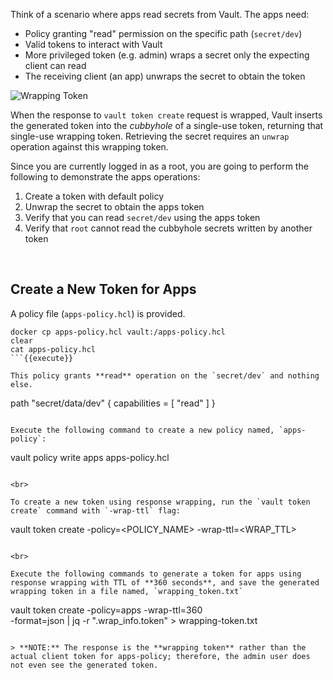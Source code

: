 Think of a scenario where apps read secrets from Vault. The apps need:

- Policy granting "read" permission on the specific path (`secret/dev`)
- Valid tokens to interact with Vault
- More privileged token (e.g. admin) wraps a secret only the expecting client can read
- The receiving client (an app) unwraps the secret to obtain the token

<img src="https://s3-us-west-1.amazonaws.com/education-yh/4-cubbyhole.png" alt="Wrapping Token"/>

When the response to `vault token create` request is wrapped, Vault inserts the generated token into the _cubbyhole_ of a single-use token, returning that single-use wrapping token. Retrieving the secret requires an `unwrap` operation against this wrapping token.

Since you are currently logged in as a root, you are going to perform the following to demonstrate the apps operations:

1. Create a token with default policy
1. Unwrap the secret to obtain the apps token
1. Verify that you can read `secret/dev` using the apps token
1. Verify that `root` cannot read the cubbyhole secrets written by another token

<br>

## Create a New Token for Apps

A policy file (`apps-policy.hcl`) is provided.

```
docker cp apps-policy.hcl vault:/apps-policy.hcl
clear
cat apps-policy.hcl
```{{execute}}

This policy grants **read** operation on the `secret/dev` and nothing else.

```
path "secret/data/dev" {
  capabilities = [ "read" ]
}
```

Execute the following command to create a new policy named, `apps-policy`:

```
vault policy write apps apps-policy.hcl
```{{execute}}

<br>

To create a new token using response wrapping, run the `vault token create` command with `-wrap-ttl` flag:

```
vault token create -policy=<POLICY_NAME> -wrap-ttl=<WRAP_TTL>
```

<br>

Execute the following commands to generate a token for apps using response wrapping with TTL of **360 seconds**, and save the generated wrapping token in a file named, `wrapping_token.txt`

```
vault token create -policy=apps -wrap-ttl=360 \
    -format=json | jq -r ".wrap_info.token" > wrapping-token.txt
```{{execute}}

> **NOTE:** The response is the **wrapping token** rather than the actual client token for apps-policy; therefore, the admin user does not even see the generated token.
